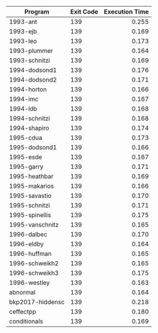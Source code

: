 | Program | Exit Code | Execution Time |
| ------- |:--------- | --------------:|
| 1993-ant | 139 | 0.255 |
| 1993-ejb | 139 | 0.169 |
| 1993-leo | 139 | 0.173 |
| 1993-plummer | 139 | 0.164 |
| 1993-schnitzi | 139 | 0.169 |
| 1994-dodsond1 | 139 | 0.176 |
| 1994-dodsond2 | 139 | 0.171 |
| 1994-horton | 139 | 0.166 |
| 1994-imc | 139 | 0.167 |
| 1994-ldb | 139 | 0.168 |
| 1994-schnitzi | 139 | 0.168 |
| 1994-shapiro | 139 | 0.174 |
| 1995-cdua | 139 | 0.173 |
| 1995-dodsond1 | 139 | 0.166 |
| 1995-esde | 139 | 0.167 |
| 1995-garry | 139 | 0.171 |
| 1995-heathbar | 139 | 0.169 |
| 1995-makarios | 139 | 0.166 |
| 1995-savastio | 139 | 0.170 |
| 1995-schnitzi | 139 | 0.171 |
| 1995-spinellis | 139 | 0.175 |
| 1995-vanschnitz | 139 | 0.165 |
| 1996-dalbec | 139 | 0.170 |
| 1996-eldby | 139 | 0.164 |
| 1996-huffman | 139 | 0.165 |
| 1996-schweikh2 | 139 | 0.165 |
| 1996-schweikh3 | 139 | 0.175 |
| 1996-westley | 139 | 0.163 |
| abnormal | 139 | 0.164 |
| bkp2017-hiddensc | 139 | 0.218 |
| ceffectpp | 139 | 0.180 |
| conditionals | 139 | 0.169 |
